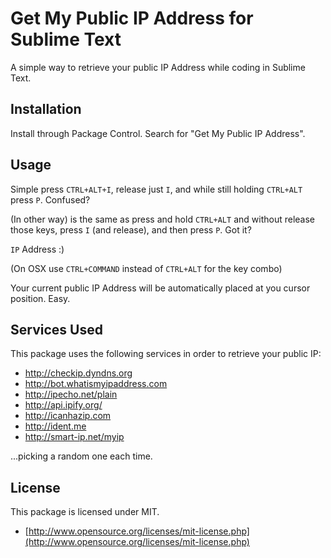 Get My Public IP Address for Sublime Text
===============

A simple way to retrieve your public IP Address while coding in Sublime Text.

## Installation
Install through Package Control. Search for "Get My Public IP Address".

## Usage
Simple press `CTRL+ALT+I`, release just `I`, and while still holding `CTRL+ALT` press `P`. Confused?

(In other way) is the same as press and hold `CTRL+ALT` and without release those keys, press `I` (and release), and then press `P`. Got it?

`IP` Address :)

(On OSX use `CTRL+COMMAND` instead of `CTRL+ALT` for the key combo)

Your current public IP Address will be automatically placed at you cursor position. Easy.

## Services Used

This package uses the following services in order to retrieve your public IP:
- http://checkip.dyndns.org
- http://bot.whatismyipaddress.com
- http://ipecho.net/plain
- http://api.ipify.org/
- http://icanhazip.com
- http://ident.me
- http://smart-ip.net/myip

...picking a random one each time.

## License

This package is licensed under MIT.

* [http://www.opensource.org/licenses/mit-license.php](http://www.opensource.org/licenses/mit-license.php)
